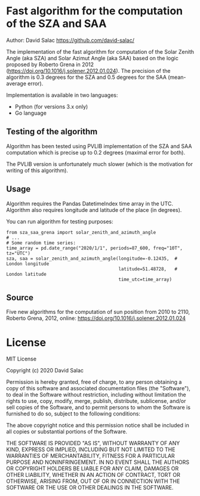 # Fast algorithm for the computation of the SZA and SAA

Author: David Salac <https://github.com/david-salac/>

The implementation of the fast algorithm for computation of the
Solar Zenith Angle (aka SZA) and Solar Azimut Angle (aka SAA) based
on the logic proposed by Roberto Grena in 2012
(https://doi.org/10.1016/j.solener.2012.01.024).
The precision of the algorithm is 0.3 degrees for the SZA and 0.5
degrees for the SAA (mean-average error).

Implementation is available in two languages:
* Python (for versions 3.x only)
* Go language

## Testing of the algorithm
Algorithm has been tested using PVLIB implementation of the SZA and SAA
computation which is precise up to 0.2 degrees (maximal error for both).

The PVLIB version is unfortunately much slower (which is the motivation
for writing of this algorithm).

## Usage
Algorithm requires the Pandas DatetimeIndex time array in the UTC.  Algorithm
also requires longitude and latitude of the place (in degrees).

You can run algorithm for testing purposes:
```
from sza_saa_grena import solar_zenith_and_azimuth_angle
# ...
# Some random time series:
time_array = pd.date_range("2020/1/1", periods=87_600, freq="10T", tz="UTC")
sza, saa = solar_zenith_and_azimuth_angle(longitude=-0.12435,  # London longitude
                                          latitude=51.48728,   # London latitude
                                          time_utc=time_array)
```

## Source
Five new algorithms for the computation of sun position from 2010 to 2110,
Roberto Grena, 2012, online: https://doi.org/10.1016/j.solener.2012.01.024

# License
MIT License

Copyright (c) 2020 David Salac

Permission is hereby granted, free of charge, to any person obtaining a copy
of this software and associated documentation files (the "Software"), to deal
in the Software without restriction, including without limitation the rights
to use, copy, modify, merge, publish, distribute, sublicense, and/or sell
copies of the Software, and to permit persons to whom the Software is
furnished to do so, subject to the following conditions:

The above copyright notice and this permission notice shall be included in all
copies or substantial portions of the Software.

THE SOFTWARE IS PROVIDED "AS IS", WITHOUT WARRANTY OF ANY KIND, EXPRESS OR
IMPLIED, INCLUDING BUT NOT LIMITED TO THE WARRANTIES OF MERCHANTABILITY,
FITNESS FOR A PARTICULAR PURPOSE AND NONINFRINGEMENT. IN NO EVENT SHALL THE
AUTHORS OR COPYRIGHT HOLDERS BE LIABLE FOR ANY CLAIM, DAMAGES OR OTHER
LIABILITY, WHETHER IN AN ACTION OF CONTRACT, TORT OR OTHERWISE, ARISING FROM,
OUT OF OR IN CONNECTION WITH THE SOFTWARE OR THE USE OR OTHER DEALINGS IN THE
SOFTWARE.
